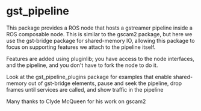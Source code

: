 # gst_pipeline
This package provides a ROS node that hosts a gstreamer pipeline inside a ROS composable node.
This is similar to the gscam2 package, but here we use the gst-bridge package for shared-memory IO,
allowing this package to focus on supporting features we attach to the pipeline itself.


Features are added using pluginlib; you have access to the node interfaces, and the pipeline,
and you don't have to fork the node to do it.

Look at the gst_pipeline_plugins package for examples that enable shared-memory out of gst-bridge elements, pause and seek the pipeline, drop frames until services are called, and show traffic in the pipeline


Many thanks to Clyde McQueen for his work on gscam2
